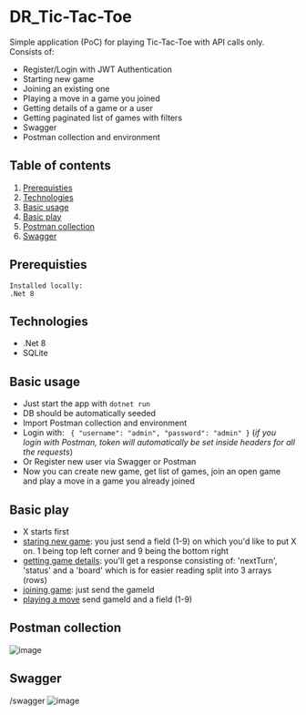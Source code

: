 # DR_Tic-Tac-Toe
Simple application (PoC) for playing Tic-Tac-Toe with API calls only.
<br>
Consists of: 
- Register/Login with JWT Authentication
- Starting new game
- Joining an existing one
- Playing a move in a game you joined
- Getting details of a game or a user
- Getting paginated list of games with filters
- Swagger
- Postman collection and environment

## Table of contents  
1. [Prerequisties](#prerequisites)
2. [Technologies](#tech) 
3. [Basic usage](#basicUsage)
4. [Basic play](#basicPlay)
5. [Postman collection](#postman)
6. [Swagger](#swagger)

<a name="prerequisites"></a>
## Prerequisties
```
Installed locally:
.Net 8
```

<a name="tech"></a>
## Technologies
- .Net 8
- SQLite

<a name="basicUsage"></a>
## Basic usage  
- Just start the app with ```dotnet run```
- DB should be automatically seeded
- Import Postman collection and environment
- Login with: ``` {
    "username": "admin",
    "password": "admin"
}``` 
(_if you login with Postman, token will automatically be set inside headers for all the requests_)
- Or Register new user via Swagger or Postman
- Now you can create new game, get list of games, join an open game and play a move in a game you already joined

<a name="basicPlay"></a>
## Basic play
- X starts first
- <ins>staring new game</ins>: you just send a field (1-9) on which you'd like to put X on. 
1 being top left corner and 9 being the bottom right
- <ins>getting game details</ins>: you'll get a response consisting of: 
'nextTurn', 'status' and a 'board' which is for easier reading split into 3 arrays (rows)
- <ins>joining game</ins>: just send the gameId
- <ins>playing a move</ins> send gameId and a field (1-9)

<a name="postman"></a>
## Postman collection
![image](https://github.com/user-attachments/assets/b4de482a-dcd3-4ef9-9944-7251a9646db1)


<a name="swagger"></a>
## Swagger
/swagger
![image](https://github.com/user-attachments/assets/7f97929c-d30d-4816-9fd9-c86f7c51cb15)

